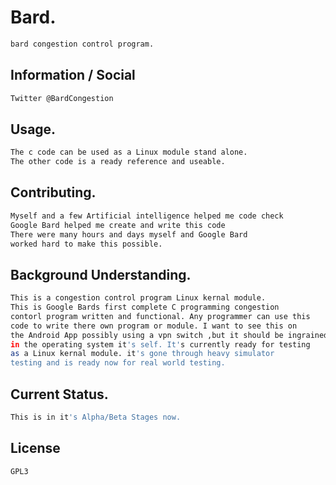 # Bard.
```bash
bard congestion control program.
```
## Information / Social
```bash
Twitter @BardCongestion
````

## Usage.
```bash
The c code can be used as a Linux module stand alone.
The other code is a ready reference and useable.
````
## Contributing.
```bash
Myself and a few Artificial intelligence helped me code check
Google Bard helped me create and write this code
There were many hours and days myself and Google Bard
worked hard to make this possible.
````
## Background Understanding.
```bash
This is a congestion control program Linux kernal module.
This is Google Bards first complete C programming congestion
contorl program written and functional. Any programmer can use this
code to write there own program or module. I want to see this on
the Android App possibly using a vpn switch ,but it should be ingrained
in the operating system it's self. It's currently ready for testing
as a Linux kernal module. it's gone through heavy simulator
testing and is ready now for real world testing.
````
## Current Status.
```bash
This is in it's Alpha/Beta Stages now.
````
## License
```bash
GPL3
````
